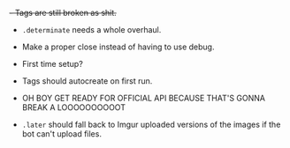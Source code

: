  ~~- Tags are still broken as shit.~~

 - `.determinate` needs a whole overhaul.

 - Make a proper close instead of having to use debug.

 - First time setup?

 - Tags should autocreate on first run.

 - OH BOY GET READY FOR OFFICIAL API BECAUSE THAT'S GONNA BREAK A LOOOOOOOOOOT

 - `.later` should fall back to Imgur uploaded versions of the images if the bot can't upload files.
